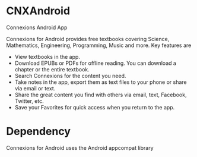 CNXAndroid
==========

Connexions Android App

Connexions for Android provides free textbooks covering Science, Mathematics, Engineering, Programming, Music and more. Key features are
- View textbooks in the app.
- Download EPUBs or PDFs for offline reading. You can download a chapter or the entire textbook.
- Search Connexions for the content you need.
- Take notes in the app, export them as text files to your phone or share via email or text.
- Share the great content you find with others via email, text, Facebook, Twitter, etc.
- Save your Favorites for quick access when you return to the app.

Dependency
==========
Connexions for Android uses the Android appcompat library